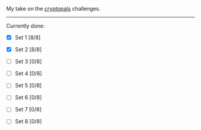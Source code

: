 My take on the [cryptopals](https://cryptopals.com/) challenges.  

---
Currently done:
 * [X] Set 1 [8/8]
 * [X] Set 2 [8/8]
 * [ ] Set 3 [0/8]
 * [ ] Set 4 [0/8]
 * [ ] Set 5 [0/8]
 * [ ] Set 6 [0/8]
 * [ ] Set 7 [0/8]
 * [ ] Set 8 [0/8]
 
 
